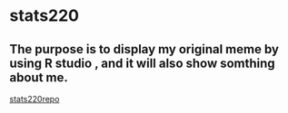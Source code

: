 # stats220
## The purpose is to display my original meme by using R studio , and it will also show somthing about me.
[stats220repo](http://github.com/chengwy0505/stats220)
